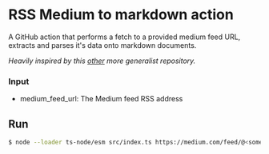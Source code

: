# RSS Medium to markdown action

A GitHub action that performs a fetch to a provided medium feed URL, extracts and parses it's data onto markdown documents.

_Heavily inspired by this [other]('https://github.com/keiranlovett/rss-feed-to-markdown') more generalist repository._


### Input
- medium_feed_url<string>: The Medium feed RSS address

## Run
```bash
$ node --loader ts-node/esm src/index.ts https://medium.com/feed/@<some_handle>
```